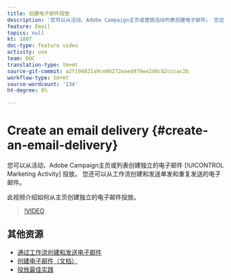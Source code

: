 ```yaml
---
title: 创建电子邮件投放
description: '您可以从活动、Adobe Campaign主页或营销活动列表创建电子邮件。 您还可以从工作流创建单发送和重复发送的电子邮件。 此视频介绍如何从主页创建电子邮件投放。 '
feature: Email
topics: null
kt: 1807
doc-type: feature video
activity: use
team: DOC
translation-type: tm+mt
source-git-commit: a2f194821a9ce06272eaed979ee2d8c62cccac2b
workflow-type: tm+mt
source-wordcount: '134'
ht-degree: 8%

---
```



# Create an email delivery {#create-an-email-delivery}

您可以从活动、Adobe Campaign主页或列表创建独立的电子邮件 [!UICONTROL Marketing Activity] 投放。 您还可以从工作流创建和发送单发和重复发送的电子邮件。

此视频介绍如何从主页创建独立的电子邮件投放。

>[!VIDEO](https://video.tv.adobe.com/v/23721?quality=12)

## 其他资源

* [通过工作流创建和发送电子邮件](/help/communication-channels/email/create-and-send-emails-via-workflow.md)
* [创建电子邮件（文档）](https://docs.adobe.com/content/help/en/campaign-standard/using/communication-channels/email-messages/creating-an-email.html)
* [投放最佳实践](https://docs.campaign.adobe.com/doc/standard/getting_started/cn/ACS_DeliveryBestPractices.html)
